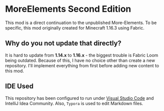 # MoreElements Second Edition
This mod is a direct continuation to the unpublished More-Elements. To be specific, this mod originally created for Minecraft 1.16.3 using Fabric.

## Why do you not update that directly?
It is hard to update from **1.14.x** to **1.16.x** - the biggest trouble is Fabric Loom being outdated. Because of this, I have no choice other than create a new repository. I'll implement everything from first before adding new content to this mod.

## IDE Used
This repository has been configured to run under [Visual Studio Code](https://code.visualstudio.com/) and IntelliJ Idea Community. Also, `Typora` is used to edit Markdown files.
